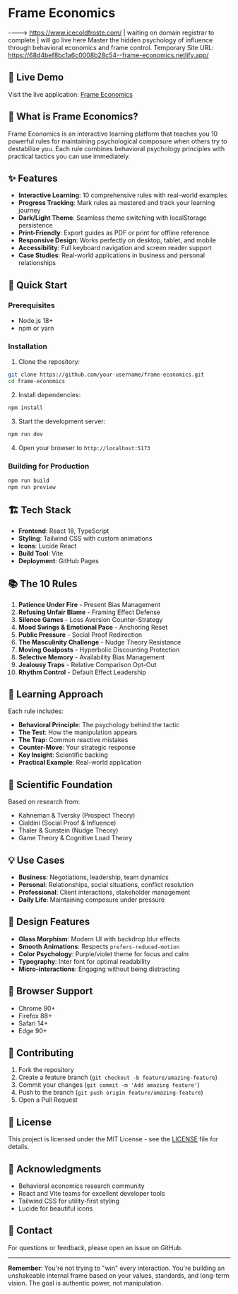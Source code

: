 # Frame Economics
----> https://www.icecoldfroste.com/      | waiting on domain registrar to complete | will go live here 
Master the hidden psychology of influence through behavioral economics and frame control.
Temporary Site URL: https://68d4bef8bc1a6c0008b28c54--frame-economics.netlify.app/



## 🌟 Live Demo

Visit the live application: [Frame Economics](https://your-username.github.io/frame-economics)

## 🧠 What is Frame Economics?

Frame Economics is an interactive learning platform that teaches you 10 powerful rules for maintaining psychological composure when others try to destabilize you. Each rule combines behavioral psychology principles with practical tactics you can use immediately.

## ✨ Features

- **Interactive Learning**: 10 comprehensive rules with real-world examples
- **Progress Tracking**: Mark rules as mastered and track your learning journey
- **Dark/Light Theme**: Seamless theme switching with localStorage persistence
- **Print-Friendly**: Export guides as PDF or print for offline reference
- **Responsive Design**: Works perfectly on desktop, tablet, and mobile
- **Accessibility**: Full keyboard navigation and screen reader support
- **Case Studies**: Real-world applications in business and personal relationships

## 🚀 Quick Start

### Prerequisites
- Node.js 18+ 
- npm or yarn

### Installation

1. Clone the repository:
```bash
git clone https://github.com/your-username/frame-economics.git
cd frame-economics
```

2. Install dependencies:
```bash
npm install
```

3. Start the development server:
```bash
npm run dev
```

4. Open your browser to `http://localhost:5173`

### Building for Production

```bash
npm run build
npm run preview
```

## 🏗️ Tech Stack

- **Frontend**: React 18, TypeScript
- **Styling**: Tailwind CSS with custom animations
- **Icons**: Lucide React
- **Build Tool**: Vite
- **Deployment**: GitHub Pages

## 📚 The 10 Rules

1. **Patience Under Fire** - Present Bias Management
2. **Refusing Unfair Blame** - Framing Effect Defense
3. **Silence Games** - Loss Aversion Counter-Strategy
4. **Mood Swings & Emotional Pace** - Anchoring Reset
5. **Public Pressure** - Social Proof Redirection
6. **The Masculinity Challenge** - Nudge Theory Resistance
7. **Moving Goalposts** - Hyperbolic Discounting Protection
8. **Selective Memory** - Availability Bias Management
9. **Jealousy Traps** - Relative Comparison Opt-Out
10. **Rhythm Control** - Default Effect Leadership

## 🎯 Learning Approach

Each rule includes:
- **Behavioral Principle**: The psychology behind the tactic
- **The Test**: How the manipulation appears
- **The Trap**: Common reactive mistakes
- **Counter-Move**: Your strategic response
- **Key Insight**: Scientific backing
- **Practical Example**: Real-world application

## 🔬 Scientific Foundation

Based on research from:
- Kahneman & Tversky (Prospect Theory)
- Cialdini (Social Proof & Influence)
- Thaler & Sunstein (Nudge Theory)
- Game Theory & Cognitive Load Theory

## 💡 Use Cases

- **Business**: Negotiations, leadership, team dynamics
- **Personal**: Relationships, social situations, conflict resolution
- **Professional**: Client interactions, stakeholder management
- **Daily Life**: Maintaining composure under pressure

## 🎨 Design Features

- **Glass Morphism**: Modern UI with backdrop blur effects
- **Smooth Animations**: Respects `prefers-reduced-motion`
- **Color Psychology**: Purple/violet theme for focus and calm
- **Typography**: Inter font for optimal readability
- **Micro-interactions**: Engaging without being distracting

## 📱 Browser Support

- Chrome 90+
- Firefox 88+
- Safari 14+
- Edge 90+

## 🤝 Contributing

1. Fork the repository
2. Create a feature branch (`git checkout -b feature/amazing-feature`)
3. Commit your changes (`git commit -m 'Add amazing feature'`)
4. Push to the branch (`git push origin feature/amazing-feature`)
5. Open a Pull Request

## 📄 License

This project is licensed under the MIT License - see the [LICENSE](LICENSE) file for details.

## 🙏 Acknowledgments

- Behavioral economics research community
- React and Vite teams for excellent developer tools
- Tailwind CSS for utility-first styling
- Lucide for beautiful icons

## 📧 Contact

For questions or feedback, please open an issue on GitHub.

---

**Remember**: You're not trying to "win" every interaction. You're building an unshakeable internal frame based on your values, standards, and long-term vision. The goal is authentic power, not manipulation.
